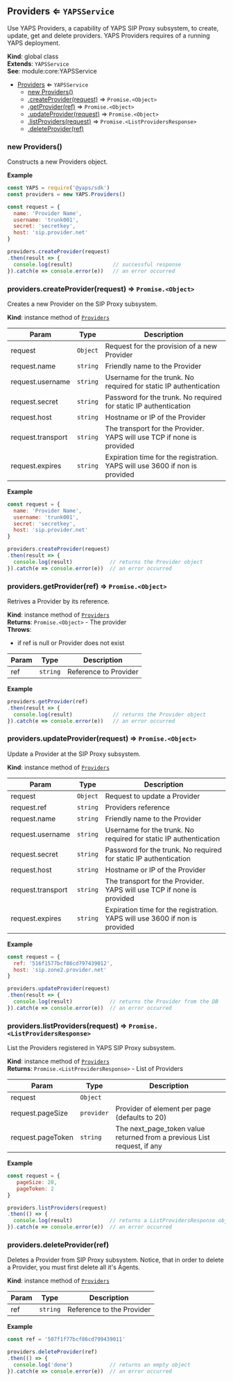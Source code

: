 <a name="Providers"></a>

## Providers ⇐ <code>YAPSService</code>
Use YAPS Providers, a capability of YAPS SIP Proxy subsystem,
to create, update, get and delete providers. YAPS Providers requires of a
running YAPS deployment.

**Kind**: global class  
**Extends**: <code>YAPSService</code>  
**See**: module:core:YAPSService  

* [Providers](#Providers) ⇐ <code>YAPSService</code>
    * [new Providers()](#new_Providers_new)
    * [.createProvider(request)](#Providers+createProvider) ⇒ <code>Promise.&lt;Object&gt;</code>
    * [.getProvider(ref)](#Providers+getProvider) ⇒ <code>Promise.&lt;Object&gt;</code>
    * [.updateProvider(request)](#Providers+updateProvider) ⇒ <code>Promise.&lt;Object&gt;</code>
    * [.listProviders(request)](#Providers+listProviders) ⇒ <code>Promise.&lt;ListProvidersResponse&gt;</code>
    * [.deleteProvider(ref)](#Providers+deleteProvider)

<a name="new_Providers_new"></a>

### new Providers()
Constructs a new Providers object.

**Example**  
```js
const YAPS = require('@yaps/sdk')
const providers = new YAPS.Providers()

const request = {
  name: 'Provider Name',
  username: 'trunk001',
  secret: 'secretkey',
  host: 'sip.provider.net'
}

providers.createProvider(request)
.then(result => {
  console.log(result)             // successful response
}).catch(e => console.error(e))   // an error occurred
```
<a name="Providers+createProvider"></a>

### providers.createProvider(request) ⇒ <code>Promise.&lt;Object&gt;</code>
Creates a new Provider on the SIP Proxy subsystem.

**Kind**: instance method of [<code>Providers</code>](#Providers)  

| Param | Type | Description |
| --- | --- | --- |
| request | <code>Object</code> | Request for the provision of a new Provider |
| request.name | <code>string</code> | Friendly name to the Provider |
| request.username | <code>string</code> | Username for the trunk. No required for static IP authentication |
| request.secret | <code>string</code> | Password for the trunk. No required for static IP authentication |
| request.host | <code>string</code> | Hostname or IP of the Provider |
| request.transport | <code>string</code> | The transport for the Provider. YAPS will use TCP if none is provided |
| request.expires | <code>string</code> | Expiration time for the registration. YAPS will use 3600 if non is provided |

**Example**  
```js
const request = {
  name: 'Provider Name',
  username: 'trunk001',
  secret: 'secretkey',
  host: 'sip.provider.net'
}

providers.createProvider(request)
.then(result => {
  console.log(result)            // returns the Provider object
}).catch(e => console.error(e))  // an error occurred
```
<a name="Providers+getProvider"></a>

### providers.getProvider(ref) ⇒ <code>Promise.&lt;Object&gt;</code>
Retrives a Provider by its reference.

**Kind**: instance method of [<code>Providers</code>](#Providers)  
**Returns**: <code>Promise.&lt;Object&gt;</code> - The provider  
**Throws**:

- if ref is null or Provider does not exist


| Param | Type | Description |
| --- | --- | --- |
| ref | <code>string</code> | Reference to Provider |

**Example**  
```js
providers.getProvider(ref)
.then(result => {
  console.log(result)             // returns the Provider object
}).catch(e => console.error(e))   // an error occurred
```
<a name="Providers+updateProvider"></a>

### providers.updateProvider(request) ⇒ <code>Promise.&lt;Object&gt;</code>
Update a Provider at the SIP Proxy subsystem.

**Kind**: instance method of [<code>Providers</code>](#Providers)  

| Param | Type | Description |
| --- | --- | --- |
| request | <code>Object</code> | Request to update a Provider |
| request.ref | <code>string</code> | Providers reference |
| request.name | <code>string</code> | Friendly name to the Provider |
| request.username | <code>string</code> | Username for the trunk. No required for static IP authentication |
| request.secret | <code>string</code> | Password for the trunk. No required for static IP authentication |
| request.host | <code>string</code> | Hostname or IP of the Provider |
| request.transport | <code>string</code> | The transport for the Provider. YAPS will use TCP if none is provided |
| request.expires | <code>string</code> | Expiration time for the registration. YAPS will use 3600 if non is provided |

**Example**  
```js
const request = {
  ref: '516f1577bcf86cd797439012',
  host: 'sip.zone2.provider.net'
}

providers.updateProvider(request)
.then(result => {
  console.log(result)            // returns the Provider from the DB
}).catch(e => console.error(e))  // an error occurred
```
<a name="Providers+listProviders"></a>

### providers.listProviders(request) ⇒ <code>Promise.&lt;ListProvidersResponse&gt;</code>
List the Providers registered in YAPS SIP Proxy subsystem.

**Kind**: instance method of [<code>Providers</code>](#Providers)  
**Returns**: <code>Promise.&lt;ListProvidersResponse&gt;</code> - List of Providers  

| Param | Type | Description |
| --- | --- | --- |
| request | <code>Object</code> |  |
| request.pageSize | <code>provider</code> | Provider of element per page (defaults to 20) |
| request.pageToken | <code>string</code> | The next_page_token value returned from a previous List request, if any |

**Example**  
```js
const request = {
   pageSize: 20,
   pageToken: 2
}

providers.listProviders(request)
.then(() => {
  console.log(result)            // returns a ListProvidersResponse object
}).catch(e => console.error(e))  // an error occurred
```
<a name="Providers+deleteProvider"></a>

### providers.deleteProvider(ref)
Deletes a Provider from SIP Proxy subsystem. Notice, that in order to delete
a Provider, you must first delete all it's Agents.

**Kind**: instance method of [<code>Providers</code>](#Providers)  

| Param | Type | Description |
| --- | --- | --- |
| ref | <code>string</code> | Reference to the Provider |

**Example**  
```js
const ref = '507f1f77bcf86cd799439011'

providers.deleteProvider(ref)
.then(() => {
  console.log('done')            // returns an empty object
}).catch(e => console.error(e))  // an error occurred
```
